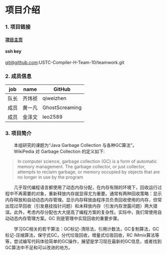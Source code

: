 # 项目介绍
### 1. 项目链接
#### [项目主页](https://github.com/USTC-Compiler-H-Team-10/teamwork.git)<br>
#### ssh key 
git@github.com:USTC-Compiler-H-Team-10/teamwork.git

### 2. 成员信息
 | job  |  name  |    GitHub      |
 | ---- | ------ | -------------- |
 | 队长 | 齐炜祯 | qiweizhen      |
 | 成员 | 黄一凡 | GhostScreaming | 
 | 成员 | 金泽文 | leo2589        |

### 3. 项目简介
&emsp;&emsp;本组研究的课题为“Java Garbage Collection 与各种GC算法”。<br>
&emsp;&emsp;WikiPedia 对 Garbage Collection 的定义如下:

>In computer science, garbage collection (GC) is a form of automatic memory management. The garbage collector, or just collector, attempts to reclaim garbage, or memory occupied by objects that are no longer in use by the program

&emsp;&emsp;几乎现代编程语言都使用了动态内存分配，在内存有限的环境下，回收运行过程中不再需要的对象，重新释放内存就显得尤为重要。通常有两种回收策略：显示内存释放和自动动态内存管理。显示内存释放由程序员负责回收使用的内存，但常出现过早回收（引发悬挂指针问题）和未释放内存（引发内存泄露问题）两大错误。此外，考虑内存分配也大大提高了编程方案的复杂性。实际中，我们常使用自动动态内存管理方案。GC 则是管理中实现回收的重要步骤。
 
&emsp;&emsp;学习GC相关的若干算法：GC标记-清除法，引用计数法，GC复制算法，GC标记-压缩算法，保守式GC，分代垃圾回收，增量式垃圾回收，RC IMmix算法等等，尝试编写代码体验简单的GC操作，展望是学习现在最新的GC信息，或者找到GC算法中不足和可以改进的地方。